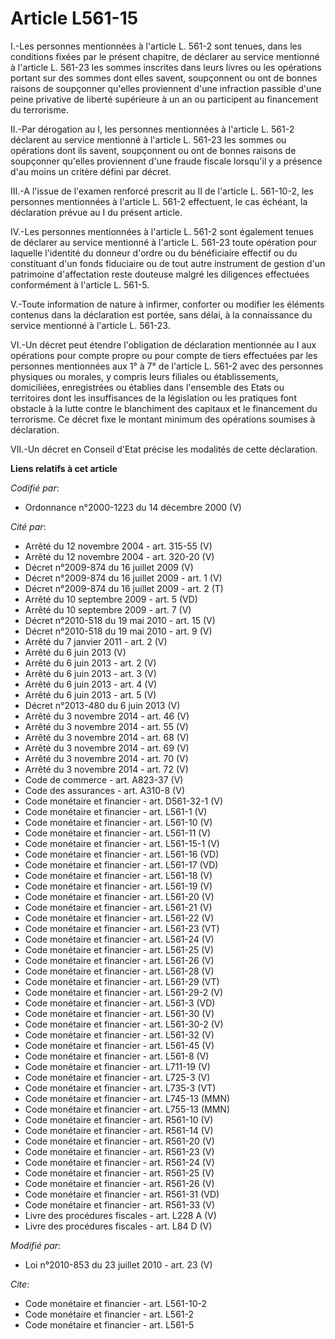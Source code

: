 # Article L561-15

I.-Les personnes mentionnées à l'article L. 561-2 sont tenues, dans les conditions fixées par le présent chapitre, de
déclarer au service mentionné à l'article L. 561-23 les sommes inscrites dans leurs livres ou les opérations portant sur des
sommes dont elles savent, soupçonnent ou ont de bonnes raisons de soupçonner qu'elles proviennent d'une infraction passible
d'une peine privative de liberté supérieure à un an ou participent au financement du terrorisme. 

II.-Par dérogation au I, les personnes mentionnées à l'article L. 561-2 déclarent au service mentionné à l'article L. 561-23
les sommes ou opérations dont ils savent, soupçonnent ou ont de bonnes raisons de soupçonner qu'elles proviennent d'une
fraude fiscale lorsqu'il y a présence d'au moins un critère défini par décret. 

III.-A l'issue de l'examen renforcé prescrit au II de l'article L. 561-10-2, les personnes mentionnées à l'article L. 561-2
effectuent, le cas échéant, la déclaration prévue au I du présent article. 

IV.-Les personnes mentionnées à l'article L. 561-2 sont également tenues de déclarer au service mentionné à l'article L.
561-23 toute opération pour laquelle l'identité du donneur d'ordre ou du bénéficiaire effectif ou du constituant d'un fonds
fiduciaire ou de tout autre instrument de gestion d'un patrimoine d'affectation reste douteuse malgré les diligences
effectuées conformément à l'article L. 561-5.

V.-Toute information de nature à infirmer, conforter ou modifier les éléments contenus dans la déclaration est portée, sans
délai, à la connaissance du service mentionné à l'article L. 561-23. 

VI.-Un décret peut étendre l'obligation de déclaration mentionnée au I aux opérations pour compte propre ou pour compte de
tiers effectuées par les personnes mentionnées aux 1° à 7° de l'article L. 561-2 avec des personnes physiques ou morales, y
compris leurs filiales ou établissements, domiciliées, enregistrées ou établies dans l'ensemble des Etats ou territoires dont
les insuffisances de la législation ou les pratiques font obstacle à la lutte contre le blanchiment des capitaux et le
financement du terrorisme. Ce décret fixe le montant minimum des opérations soumises à déclaration. 

VII.-Un décret en Conseil d'Etat précise les modalités de cette déclaration.

**Liens relatifs à cet article**

_Codifié par_:

  - Ordonnance n°2000-1223 du 14 décembre 2000 (V)

_Cité par_:

  - Arrêté du 12 novembre 2004 - art. 315-55 (V)
  - Arrêté du 12 novembre 2004 - art. 320-20 (V)
  - Décret n°2009-874 du 16 juillet 2009 (V)
  - Décret n°2009-874 du 16 juillet 2009 - art. 1 (V)
  - Décret n°2009-874 du 16 juillet 2009 - art. 2 (T)
  - Arrêté du 10 septembre 2009 - art. 5 (VD)
  - Arrêté du 10 septembre 2009 - art. 7 (V)
  - Décret n°2010-518 du 19 mai 2010 - art. 15 (V)
  - Décret n°2010-518 du 19 mai 2010 - art. 9 (V)
  - Arrêté du 7 janvier 2011 - art. 2 (V)
  - Arrêté du 6 juin 2013 (V)
  - Arrêté du 6 juin 2013 - art. 2 (V)
  - Arrêté du 6 juin 2013 - art. 3 (V)
  - Arrêté du 6 juin 2013 - art. 4 (V)
  - Arrêté du 6 juin 2013 - art. 5 (V)
  - Décret n°2013-480 du 6 juin 2013 (V)
  - Arrêté du 3 novembre 2014 - art. 46 (V)
  - Arrêté du 3 novembre 2014 - art. 55 (V)
  - Arrêté du 3 novembre 2014 - art. 68 (V)
  - Arrêté du 3 novembre 2014 - art. 69 (V)
  - Arrêté du 3 novembre 2014 - art. 70 (V)
  - Arrêté du 3 novembre 2014 - art. 72 (V)
  - Code de commerce - art. A823-37 (V)
  - Code des assurances - art. A310-8 (V)
  - Code monétaire et financier - art. D561-32-1 (V)
  - Code monétaire et financier - art. L561-1 (V)
  - Code monétaire et financier - art. L561-10 (V)
  - Code monétaire et financier - art. L561-11 (V)
  - Code monétaire et financier - art. L561-15-1 (V)
  - Code monétaire et financier - art. L561-16 (VD)
  - Code monétaire et financier - art. L561-17 (VD)
  - Code monétaire et financier - art. L561-18 (V)
  - Code monétaire et financier - art. L561-19 (V)
  - Code monétaire et financier - art. L561-20 (V)
  - Code monétaire et financier - art. L561-21 (V)
  - Code monétaire et financier - art. L561-22 (V)
  - Code monétaire et financier - art. L561-23 (VT)
  - Code monétaire et financier - art. L561-24 (V)
  - Code monétaire et financier - art. L561-25 (V)
  - Code monétaire et financier - art. L561-26 (V)
  - Code monétaire et financier - art. L561-28 (V)
  - Code monétaire et financier - art. L561-29 (VT)
  - Code monétaire et financier - art. L561-29-2 (V)
  - Code monétaire et financier - art. L561-3 (VD)
  - Code monétaire et financier - art. L561-30 (V)
  - Code monétaire et financier - art. L561-30-2 (V)
  - Code monétaire et financier - art. L561-32 (V)
  - Code monétaire et financier - art. L561-45 (V)
  - Code monétaire et financier - art. L561-8 (V)
  - Code monétaire et financier - art. L711-19 (V)
  - Code monétaire et financier - art. L725-3 (V)
  - Code monétaire et financier - art. L735-3 (VT)
  - Code monétaire et financier - art. L745-13 (MMN)
  - Code monétaire et financier - art. L755-13 (MMN)
  - Code monétaire et financier - art. R561-10 (V)
  - Code monétaire et financier - art. R561-14 (V)
  - Code monétaire et financier - art. R561-20 (V)
  - Code monétaire et financier - art. R561-23 (V)
  - Code monétaire et financier - art. R561-24 (V)
  - Code monétaire et financier - art. R561-25 (V)
  - Code monétaire et financier - art. R561-26 (V)
  - Code monétaire et financier - art. R561-31 (VD)
  - Code monétaire et financier - art. R561-33 (V)
  - Livre des procédures fiscales - art. L228 A (V)
  - Livre des procédures fiscales - art. L84 D (V)

_Modifié par_:

  - Loi n°2010-853 du 23 juillet 2010 - art. 23 (V)

_Cite_:

  - Code monétaire et financier - art. L561-10-2
  - Code monétaire et financier - art. L561-2
  - Code monétaire et financier - art. L561-5
